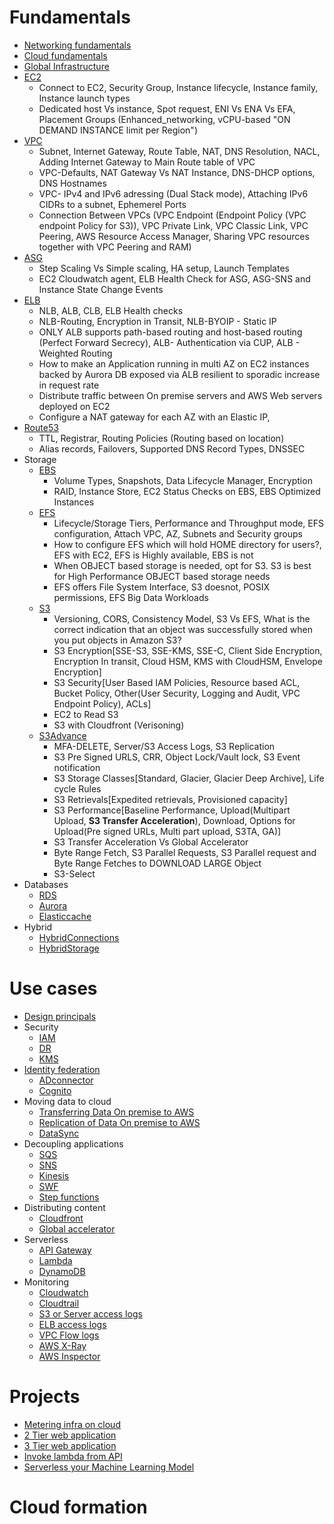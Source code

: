 # Fundamentals
- [Networking fundamentals](1.Fundamentals/1.Networking/README.md)
- [Cloud fundamentals](1.Fundamentals/2.Cloud/README.md)
- [Global Infrastructure](1.Fundamentals/3.GlobalInfra/README.md)
- [EC2](1.Fundamentals/4.EC2/README.md)
  - Connect to EC2, Security Group, Instance lifecycle, Instance family, Instance launch types
  - Dedicated host Vs instance, Spot request, ENI Vs ENA Vs EFA, Placement Groups (Enhanced_networking, vCPU-based "ON DEMAND INSTANCE limit per Region")
- [VPC](1.Fundamentals/5.VPC/README.md)
  - Subnet, Internet Gateway, Route Table, NAT, DNS Resolution, NACL, Adding Internet Gateway to Main Route table of VPC
  - VPC-Defaults, NAT Gateway Vs NAT Instance, DNS-DHCP options, DNS Hostnames
  - VPC- IPv4 and IPv6 adressing (Dual Stack mode), Attaching IPv6 CIDRs to a subnet, Ephemerel Ports
  - Connection Between VPCs (VPC Endpoint (Endpoint Policy (VPC endpoint Policy for S3)), VPC Private Link, VPC Classic Link, VPC Peering, AWS Resource Access Manager, Sharing VPC resources together with VPC Peering and RAM)
- [ASG](1.Fundamentals/6.ASG/README.md)
  - Step Scaling Vs Simple scaling, HA setup, Launch Templates
  - EC2 Cloudwatch agent, ELB Health Check for ASG, ASG-SNS and Instance State Change Events
- [ELB](1.Fundamentals/7.ELB/README.md)
  - NLB, ALB, CLB, ELB Health checks
  - NLB-Routing, Encryption in Transit, NLB-BYOIP - Static IP
  - ONLY ALB supports path-based routing and host-based routing (Perfect Forward Secrecy), ALB- Authentication via CUP, ALB - Weighted Routing
  - How to make an Application running in multi AZ on EC2 instances backed by Aurora DB exposed via ALB resilient to sporadic increase in request rate
  - Distribute traffic between On premise servers and AWS Web servers deployed on EC2
  - Configure a NAT gateway for each AZ with an Elastic IP,   
- [Route53](1.Fundamentals/8.Route53/README.md)
  - TTL, Registrar, Routing Policies (Routing based on location)
  - Alias records, Failovers, Supported DNS Record Types, DNSSEC
- Storage
  - [EBS](1.Fundamentals/9.Storage/EBS/README.md)
    - Volume Types, Snapshots, Data Lifecycle Manager, Encryption
    - RAID, Instance Store, EC2 Status Checks on EBS, EBS Optimized Instances
  - [EFS](1.Fundamentals/9.Storage/EFS/README.md)
    - Lifecycle/Storage Tiers, Performance and Throughput mode, EFS configuration, Attach VPC, AZ, Subnets and Security groups
    - How to configure EFS  which will hold HOME directory for users?, EFS with EC2, EFS is Highly available, EBS is not
    - When OBJECT based storage is needed, opt for S3. S3 is best for High Performance OBJECT based storage needs
    - EFS offers File System Interface, S3 doesnot, POSIX permissions, EFS Big Data Workloads
  - [S3](1.Fundamentals/9.Storage/S3/README.md)
    - Versioning, CORS, Consistency Model, S3 Vs EFS, What is the correct indication that an object was successfully stored when you put objects in Amazon S3?
    - S3 Encryption[SSE-S3, SSE-KMS, SSE-C, Client Side Encryption, Encryption In transit, Cloud HSM, KMS with CloudHSM, Envelope Encryption]
    - S3 Security[User Based IAM Policies, Resource based ACL, Bucket Policy, Other(User Security, Logging and Audit, VPC Endpoint Policy), ACLs]
    - EC2 to Read S3
    - S3 with Cloudfront (Verisoning)
  - [S3Advance](1.Fundamentals/9.Storage/S3Advance/README.md)
    - MFA-DELETE, Server/S3 Access Logs, S3 Replication
    - S3 Pre Signed URLS, CRR, Object Lock/Vault lock, S3 Event notification
    - S3 Storage Classes[Standard, Glacier, Glacier Deep Archive], Life cycle Rules
    - S3 Retrievals[Expedited retrievals, Provisioned capacity]
    - S3 Performance[Baseline Performance, Upload(Multipart Upload, **S3 Transfer Acceleration**), Download, Options for Upload(Pre signed URLs, Multi part upload, S3TA, GA)]
    - S3 Transfer Acceleration Vs Global Accelerator
    - Byte Range Fetch, S3 Parallel Requests, S3 Parallel request and Byte Range Fetches to DOWNLOAD LARGE Object
    - S3-Select
- Databases
  - [RDS](1.Fundamentals/10.Databases/RDS/README.md)
  - [Aurora](1.Fundamentals/10.Databases/Aurora/README.md)
  - [Elasticcache](1.Fundamentals/10.Databases/Elasticcache/README.md)
- Hybrid
  - [HybridConnections](1.Fundamentals/11.Hybrid/HybridConnections/README.md)
  - [HybridStorage](1.Fundamentals/11.Hybrid/HybridStorage/README.md)

# Use cases
- [Design principals](2.UseCases/1.DesignPrincipals/README.md)
- Security
  - [IAM](2.UseCases/2.Security/IAM.md)
  - [DR](2.UseCases/2.Security/DR.md)
  - [KMS](2.UseCases/2.Security/KMS.md)
- [Identity federation](2.UseCases/3.IdentityFederation/README.md)
  - [ADconnector](2.UseCases/3.IdentityFederation/ADconnector.md)
  - [Cognito](2.UseCases/3.IdentityFederation/Cognito.md)
- Moving data to cloud
  - [Transferring Data On premise to AWS](2.UseCases/4.MovingDataToCloud/Snow/README.md)
  - [Replication of Data On premise to AWS](2.UseCases/4.MovingDataToCloud/Replication/README.md)
  - [DataSync](2.UseCases/4.MovingDataToCloud/DataSync/README.md)
- Decoupling applications
  - [SQS](2.UseCases/5.DecouplingApplications/SQS/README.md)
  - [SNS](2.UseCases/5.DecouplingApplications/SNS/README.md)
  - [Kinesis](2.UseCases/5.DecouplingApplications/Kinesis/README.md)
  - [SWF](2.UseCases/5.DecouplingApplications/SWF/README.md)
  - [Step functions](2.UseCases/5.DecouplingApplications/StepFunction/README.md)
- Distributing content
  - [Cloudfront](2.UseCases/6.DistributingContent/Cloudfront.md)
  - [Global accelerator](2.UseCases/6.DistributingContent/GlobalAccelerator.md)
- Serverless
  - [API Gateway](2.UseCases/7.Serverless/API-Gateway/README.md)
  - [Lambda](2.UseCases/7.Serverless/Lambda/README.md)
  - [DynamoDB](2.UseCases/7.Serverless/DynamoDB/README.md)
- Monitoring
  - [Cloudwatch](2.UseCases/8.Monitoring/Cloudwatch.md)
  - [Cloudtrail](2.UseCases/8.Monitoring/Cloudtrail.md)
  - [S3 or Server access logs](2.UseCases/8.Monitoring/S3accessLogs.md)
  - [ELB access logs](2.UseCases/8.Monitoring/ELBaccessLogs.md)
  - [VPC Flow logs](2.UseCases/8.Monitoring/VPCflowLogs.md)
  - [AWS X-Ray]()
  - [AWS Inspector]()
# Projects
- [Metering infra on cloud](3.Projects/MeteringInfraOnCloud/README.md)
- [2 Tier web application](3.Projects/2TierWebApp/README.md)
- [3 Tier web application](3.Projects/3TierWebApp/README.md)
- [Invoke lambda from API](3.Projects/InvokeLambdaFromAPI/README.md)
- [Serverless your Machine Learning Model](https://medium.com/analytics-vidhya/serverless-your-machine-learning-model-with-pycaret-and-aws-lambda-c33334ee6011)

# Cloud formation
